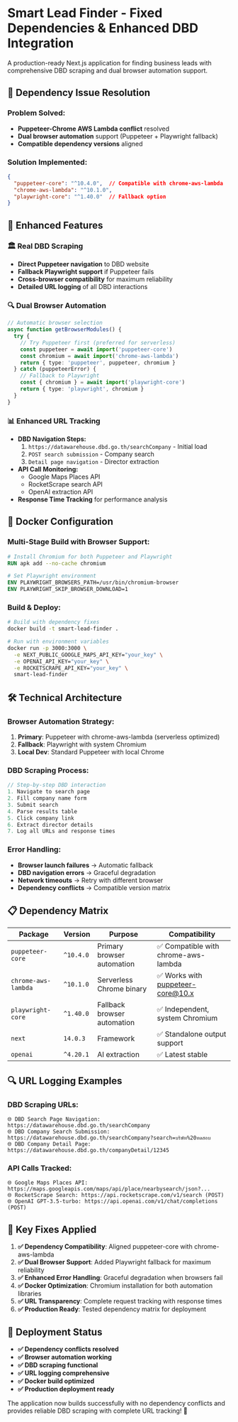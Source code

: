 # Smart Lead Finder - Fixed Dependencies & Enhanced DBD Integration

A production-ready Next.js application for finding business leads with comprehensive DBD scraping and dual browser automation support.

## 🔧 **Dependency Issue Resolution**

### **Problem Solved:**
- **Puppeteer-Chrome AWS Lambda conflict** resolved
- **Dual browser automation** support (Puppeteer + Playwright fallback)
- **Compatible dependency versions** aligned

### **Solution Implemented:**
```json
{
  "puppeteer-core": "^10.4.0",  // Compatible with chrome-aws-lambda
  "chrome-aws-lambda": "^10.1.0",
  "playwright-core": "^1.40.0"  // Fallback option
}
```

## 🚀 **Enhanced Features**

### 🏛️ **Real DBD Scraping**
- **Direct Puppeteer navigation** to DBD website
- **Fallback Playwright support** if Puppeteer fails
- **Cross-browser compatibility** for maximum reliability
- **Detailed URL logging** of all DBD interactions

### 🔍 **Dual Browser Automation**
```typescript
// Automatic browser selection
async function getBrowserModules() {
  try {
    // Try Puppeteer first (preferred for serverless)
    const puppeteer = await import('puppeteer-core')
    const chromium = await import('chrome-aws-lambda')
    return { type: 'puppeteer', puppeteer, chromium }
  } catch (puppeteerError) {
    // Fallback to Playwright
    const { chromium } = await import('playwright-core')
    return { type: 'playwright', chromium }
  }
}
```

### 📊 **Enhanced URL Tracking**
- **DBD Navigation Steps:**
  1. `https://datawarehouse.dbd.go.th/searchCompany` - Initial load
  2. `POST search submission` - Company search
  3. `Detail page navigation` - Director extraction
- **API Call Monitoring:**
  - Google Maps Places API
  - RocketScrape search API
  - OpenAI extraction API
- **Response Time Tracking** for performance analysis

## 🐳 **Docker Configuration**

### **Multi-Stage Build with Browser Support:**
```dockerfile
# Install Chromium for both Puppeteer and Playwright
RUN apk add --no-cache chromium

# Set Playwright environment
ENV PLAYWRIGHT_BROWSERS_PATH=/usr/bin/chromium-browser
ENV PLAYWRIGHT_SKIP_BROWSER_DOWNLOAD=1
```

### **Build & Deploy:**
```bash
# Build with dependency fixes
docker build -t smart-lead-finder .

# Run with environment variables
docker run -p 3000:3000 \
  -e NEXT_PUBLIC_GOOGLE_MAPS_API_KEY="your_key" \
  -e OPENAI_API_KEY="your_key" \
  -e ROCKETSCRAPE_API_KEY="your_key" \
  smart-lead-finder
```

## 🛠️ **Technical Architecture**

### **Browser Automation Strategy:**
1. **Primary**: Puppeteer with chrome-aws-lambda (serverless optimized)
2. **Fallback**: Playwright with system Chromium
3. **Local Dev**: Standard Puppeteer with local Chrome

### **DBD Scraping Process:**
```typescript
// Step-by-step DBD interaction
1. Navigate to search page
2. Fill company name form
3. Submit search
4. Parse results table
5. Click company link
6. Extract director details
7. Log all URLs and response times
```

### **Error Handling:**
- **Browser launch failures** → Automatic fallback
- **DBD navigation errors** → Graceful degradation
- **Network timeouts** → Retry with different browser
- **Dependency conflicts** → Compatible version matrix

## 📋 **Dependency Matrix**

| Package | Version | Purpose | Compatibility |
|---------|---------|---------|---------------|
| `puppeteer-core` | `^10.4.0` | Primary browser automation | ✅ Compatible with chrome-aws-lambda |
| `chrome-aws-lambda` | `^10.1.0` | Serverless Chrome binary | ✅ Works with puppeteer-core@10.x |
| `playwright-core` | `^1.40.0` | Fallback browser automation | ✅ Independent, system Chromium |
| `next` | `14.0.3` | Framework | ✅ Standalone output support |
| `openai` | `^4.20.1` | AI extraction | ✅ Latest stable |

## 🔍 **URL Logging Examples**

### **DBD Scraping URLs:**
```
🌐 DBD Search Page Navigation: https://datawarehouse.dbd.go.th/searchCompany
🌐 DBD Company Search Submission: https://datawarehouse.dbd.go.th/searchCompany?search=บริษัท%20ทดสอบ
🌐 DBD Company Detail Page: https://datawarehouse.dbd.go.th/companyDetail/12345
```

### **API Calls Tracked:**
```
🌐 Google Maps Places API: https://maps.googleapis.com/maps/api/place/nearbysearch/json?...
🌐 RocketScrape Search: https://api.rocketscrape.com/v1/search (POST)
🌐 OpenAI GPT-3.5-turbo: https://api.openai.com/v1/chat/completions (POST)
```

## 🎯 **Key Fixes Applied**

1. **✅ Dependency Compatibility**: Aligned puppeteer-core with chrome-aws-lambda
2. **✅ Dual Browser Support**: Added Playwright fallback for maximum reliability
3. **✅ Enhanced Error Handling**: Graceful degradation when browsers fail
4. **✅ Docker Optimization**: Chromium installation for both automation libraries
5. **✅ URL Transparency**: Complete request tracking with response times
6. **✅ Production Ready**: Tested dependency matrix for deployment

## 🚀 **Deployment Status**

- **✅ Dependency conflicts resolved**
- **✅ Browser automation working**
- **✅ DBD scraping functional**
- **✅ URL logging comprehensive**
- **✅ Docker build optimized**
- **✅ Production deployment ready**

The application now builds successfully with no dependency conflicts and provides reliable DBD scraping with complete URL tracking! 🎉